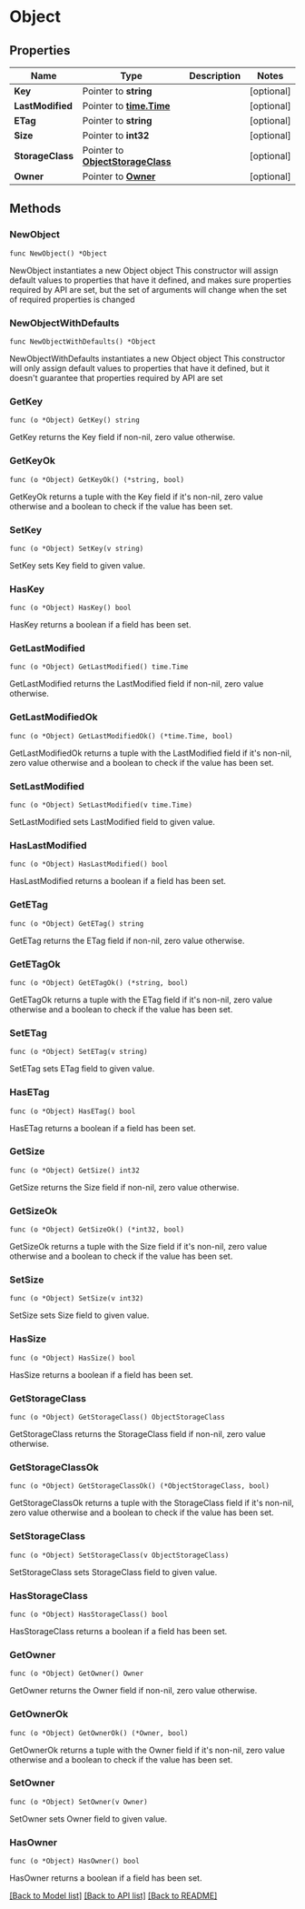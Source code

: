 # Object

## Properties

Name | Type | Description | Notes
------------ | ------------- | ------------- | -------------
**Key** | Pointer to **string** |  | [optional] 
**LastModified** | Pointer to [**time.Time**](time.Time.md) |  | [optional] 
**ETag** | Pointer to **string** |  | [optional] 
**Size** | Pointer to **int32** |  | [optional] 
**StorageClass** | Pointer to [**ObjectStorageClass**](ObjectStorageClass.md) |  | [optional] 
**Owner** | Pointer to [**Owner**](Owner.md) |  | [optional] 

## Methods

### NewObject

`func NewObject() *Object`

NewObject instantiates a new Object object
This constructor will assign default values to properties that have it defined,
and makes sure properties required by API are set, but the set of arguments
will change when the set of required properties is changed

### NewObjectWithDefaults

`func NewObjectWithDefaults() *Object`

NewObjectWithDefaults instantiates a new Object object
This constructor will only assign default values to properties that have it defined,
but it doesn't guarantee that properties required by API are set

### GetKey

`func (o *Object) GetKey() string`

GetKey returns the Key field if non-nil, zero value otherwise.

### GetKeyOk

`func (o *Object) GetKeyOk() (*string, bool)`

GetKeyOk returns a tuple with the Key field if it's non-nil, zero value otherwise
and a boolean to check if the value has been set.

### SetKey

`func (o *Object) SetKey(v string)`

SetKey sets Key field to given value.

### HasKey

`func (o *Object) HasKey() bool`

HasKey returns a boolean if a field has been set.

### GetLastModified

`func (o *Object) GetLastModified() time.Time`

GetLastModified returns the LastModified field if non-nil, zero value otherwise.

### GetLastModifiedOk

`func (o *Object) GetLastModifiedOk() (*time.Time, bool)`

GetLastModifiedOk returns a tuple with the LastModified field if it's non-nil, zero value otherwise
and a boolean to check if the value has been set.

### SetLastModified

`func (o *Object) SetLastModified(v time.Time)`

SetLastModified sets LastModified field to given value.

### HasLastModified

`func (o *Object) HasLastModified() bool`

HasLastModified returns a boolean if a field has been set.

### GetETag

`func (o *Object) GetETag() string`

GetETag returns the ETag field if non-nil, zero value otherwise.

### GetETagOk

`func (o *Object) GetETagOk() (*string, bool)`

GetETagOk returns a tuple with the ETag field if it's non-nil, zero value otherwise
and a boolean to check if the value has been set.

### SetETag

`func (o *Object) SetETag(v string)`

SetETag sets ETag field to given value.

### HasETag

`func (o *Object) HasETag() bool`

HasETag returns a boolean if a field has been set.

### GetSize

`func (o *Object) GetSize() int32`

GetSize returns the Size field if non-nil, zero value otherwise.

### GetSizeOk

`func (o *Object) GetSizeOk() (*int32, bool)`

GetSizeOk returns a tuple with the Size field if it's non-nil, zero value otherwise
and a boolean to check if the value has been set.

### SetSize

`func (o *Object) SetSize(v int32)`

SetSize sets Size field to given value.

### HasSize

`func (o *Object) HasSize() bool`

HasSize returns a boolean if a field has been set.

### GetStorageClass

`func (o *Object) GetStorageClass() ObjectStorageClass`

GetStorageClass returns the StorageClass field if non-nil, zero value otherwise.

### GetStorageClassOk

`func (o *Object) GetStorageClassOk() (*ObjectStorageClass, bool)`

GetStorageClassOk returns a tuple with the StorageClass field if it's non-nil, zero value otherwise
and a boolean to check if the value has been set.

### SetStorageClass

`func (o *Object) SetStorageClass(v ObjectStorageClass)`

SetStorageClass sets StorageClass field to given value.

### HasStorageClass

`func (o *Object) HasStorageClass() bool`

HasStorageClass returns a boolean if a field has been set.

### GetOwner

`func (o *Object) GetOwner() Owner`

GetOwner returns the Owner field if non-nil, zero value otherwise.

### GetOwnerOk

`func (o *Object) GetOwnerOk() (*Owner, bool)`

GetOwnerOk returns a tuple with the Owner field if it's non-nil, zero value otherwise
and a boolean to check if the value has been set.

### SetOwner

`func (o *Object) SetOwner(v Owner)`

SetOwner sets Owner field to given value.

### HasOwner

`func (o *Object) HasOwner() bool`

HasOwner returns a boolean if a field has been set.


[[Back to Model list]](../README.md#documentation-for-models) [[Back to API list]](../README.md#documentation-for-api-endpoints) [[Back to README]](../README.md)


